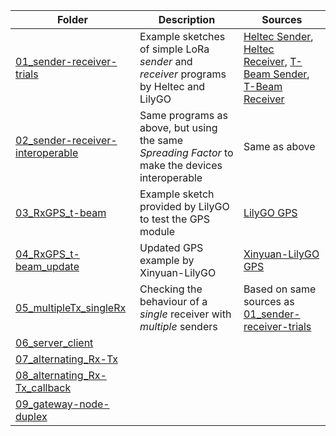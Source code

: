 

|Folder    |Description |Sources |
|----------|------------|-------|
|[01_sender-receiver-trials](01_sender-receiver-trials)|Example sketches of simple LoRa *sender* and *receiver* programs by Heltec and LilyGO|[Heltec Sender](https://github.com/HelTecAutomation/Heltec_ESP32/blob/master/examples/LoRa/LoRaSender/LoRaSender.ino), [Heltec Receiver](https://github.com/HelTecAutomation/Heltec_ESP32/blob/master/examples/LoRa/LoRaReceiver/LoRaReceiver.ino), [T-Beam Sender](https://github.com/LilyGO/TTGO-T-Beam/blob/master/OLED_LoRa_Sender/OLED_LoRa_Sender.ino), [T-Beam Receiver](https://github.com/LilyGO/TTGO-T-Beam/blob/master/OLED_LoRa_Receive/OLED_LoRa_Receive.ino)|
|[02_sender-receiver-interoperable](02_sender-receiver-interoperable)|Same programs as above, but using the same *Spreading Factor* to make the devices interoperable | Same as above |
|[03_RxGPS_t-beam](03_RxGPS_t-beam)|Example sketch provided by LilyGO to test the GPS module |[LilyGO GPS](https://github.com/LilyGO/TTGO-T-Beam/blob/master/GPS/GPS.ino)|
|[04_RxGPS_t-beam_update](04_RxGPS_t-beam_update)|Updated GPS example by Xinyuan-LilyGO|[Xinyuan-LilyGO GPS](https://github.com/Xinyuan-LilyGO/LilyGO-T-Beam/blob/master/examples/GPS/TinyGPS_Example/TinyGPS_Example.ino)|
|[05_multipleTx_singleRx](05_multipleTx_singleRx)|Checking the behaviour of a *single* receiver with *multiple* senders| Based on same sources as [01_sender-receiver-trials](01_sender-receiver-trials) |
|[06_server_client](06_server_client)| | |
|[07_alternating_Rx-Tx](07_alternating_Rx-Tx)| | |
|[08_alternating_Rx-Tx_callback](08_alternating_Rx-Tx_callback)| | |
|[09_gateway-node-duplex](09_gateway-node-duplex)| | |
